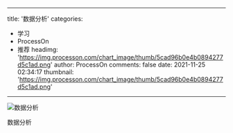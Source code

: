 
---
title: '数据分析'
categories: 
 - 学习
 - ProcessOn
 - 推荐
headimg: 'https://img.processon.com/chart_image/thumb/5cad96b0e4b0894277d5c1ad.png'
author: ProcessOn
comments: false
date: 2021-11-25 02:34:17
thumbnail: 'https://img.processon.com/chart_image/thumb/5cad96b0e4b0894277d5c1ad.png'
---

<div>   
<img class="thumb" alt="数据分析" src="https://img.processon.com/chart_image/thumb/5cad96b0e4b0894277d5c1ad.png" referrerpolicy="no-referrer">
<p>数据分析</p>  
</div>
            